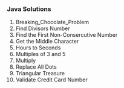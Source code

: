 ### Java Solutions

1. Breaking_Chocolate_Problem 
2. Find Divisors Number 
3. Find the First Non-Consercutive Number
4. Get the Middle Character
5. Hours to Seconds
5. Multiples of 3 and 5 
6. Multiply
7. Replace All Dots
8. Triangular Treasure
9. Validate Credit Card Number
